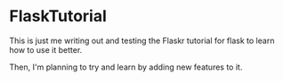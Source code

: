 # FlaskTutorial
This is just me writing out and testing the Flaskr tutorial for flask to learn how to use it better.

Then, I'm planning to try and learn by adding new features to it.
